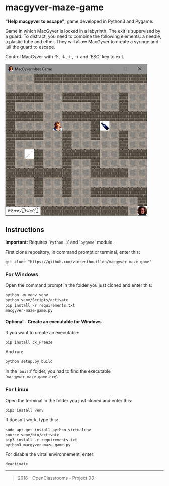 # macgyver-maze-game

**"Help macgyver to escape"**, game developed in Python3 and Pygame:

Game in which MacGyver is locked in a labyrinth. The exit is supervised by a guard. To distract, you need to combine the following elements: a needle, a plastic tube and ether. They will allow MacGyver to create a syringe and lull the guard to escape.

Control MacGyver with **&uparrow;** , &downarrow;, &leftarrow;, &rightarrow; and 'ESC' key to exit.

![Screenshot](includes/img/macgyver-maze.png)

## Instructions

**Important:** Requires '`Python 3`' and '`pygame`' module.

First clone repository, in command prompt or terminal, enter this:

```console
git clone "https://github.com/vincenthouillon/macgyver-maze-game"
```

### For Windows

Open the command prompt in the folder you just cloned and enter this:

```console
python -m venv venv
python venv/Scripts/activate
pip install -r requirements.txt
macgyver-maze-game.py
```

#### Optional - Create an executable for Windows

If you want to create an executable:

```console
pip install cx_Freeze
```

And run:

```console
python setup.py build
```

In the '`build`' folder, you had to find the executable '`macgyver_maze_game.exe`'.

### For Linux

Open the terminal in the folder you just cloned and enter this:

```console
pip3 install venv
```

If doesn't work, type this:

```console
sudo apt-get install python-virtualenv
source venv/bin/activate
pip3 install -r requirements.txt
python3 macgyver-maze-game.py
```

For disable the virtal environnement, enter:

```console
deactivate
```

***
> 2018 - OpenClassrooms - Project 03